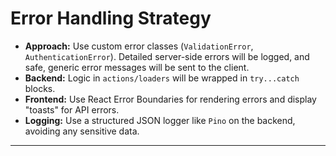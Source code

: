 # Error Handling Strategy

- **Approach:** Use custom error classes (`ValidationError`, `AuthenticationError`). Detailed server-side errors will be logged, and safe, generic error messages will be sent to the client.
- **Backend:** Logic in `actions/loaders` will be wrapped in `try...catch` blocks.
- **Frontend:** Use React Error Boundaries for rendering errors and display "toasts" for API errors.
- **Logging:** Use a structured JSON logger like `Pino` on the backend, avoiding any sensitive data.

---

